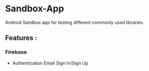 # Sandbox-App

Android Sandbox app for testing different commonly used libraries.

## Features : 

### Firebase
  - Authentication 
    Email Sign In/Sign Up 

